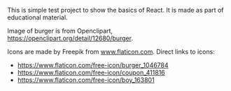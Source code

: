 This is simple test project to show the basics of React. It is made as part of educational material.

Image of burger is from Openclipart, https://openclipart.org/detail/12680/burger.

Icons are made by Freepik from www.flaticon.com. 
Direct links to icons: 
 - https://www.flaticon.com/free-icon/burger_1046784
 - https://www.flaticon.com/free-icon/coupon_411816
 - https://www.flaticon.com/free-icon/boy_163801
